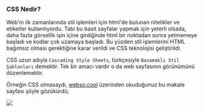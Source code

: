 ### CSS Nedir?

Web'in ilk zamanlarında stil işlemleri için html'de bulunan nitelikler ve etiketler kullanılıyordu. Tabi bu basit sayfalar yapmak için yeterli olsada, daha fazla görsellik işin içine girdiğinde html bir noktadan sonra yetmemeye başladı ve kodlar çok uzamaya başladı. Bu yüzden stil işlemlerini HTML bağımsız olması gerektiğine karar verildi ve CSS teknolojisi geliştirildi.

CSS uzun adıyla `Cascading Style Sheets`, türkçesiyle `Basamaklı Stil Şablonları` demektir. Tek bir amacı vardır o da web sayfasının görünümünü düzenlemektir.

Örneğin CSS olmasaydı, [webso.cool](https://webso.cool) üzerinden okuduğunuz bu makale sayfası şöyle gözükürdü;

![](https://webso.cool/images/websocool_without_css.png)
